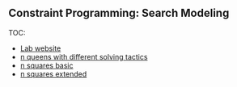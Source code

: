 
## Constraint Programming: Search Modeling

TOC:
  - [Lab website](https://ai.ia.agh.edu.pl/wiki/en:dydaktyka:csp:lab3)
  - [n queens with different solving tactics](csp_n_queens.mzn)
  - [n squares basic](n_squares.mzn)
  - [n squares extended](n_squares_diffn.mzn)
